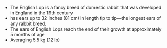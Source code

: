 * The English Lop is a fancy breed of domestic rabbit that was developed in England in the 19th century 
* has ears up to 32 inches (81 cm) in length tip to tip—the longest ears of any rabbit breed.
* The ears of English Lops reach the end of their growth at approximately 5 months of age
* Averaging 5.5 kg (12 lb)